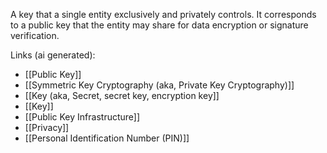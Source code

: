 A key that a single entity exclusively and privately controls. It corresponds to a public key that the entity may share for data encryption or signature verification.

Links (ai generated):
 - [[Public Key]]
 - [[Symmetric Key Cryptography (aka, Private Key Cryptography)]]
 - [[Key (aka, Secret, secret key, encryption key]]
 - [[Key]]
 - [[Public Key Infrastructure]]
 - [[Privacy]]
 - [[Personal Identification Number (PIN)]]
